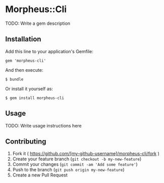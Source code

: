 # Morpheus::Cli

TODO: Write a gem description

## Installation

Add this line to your application's Gemfile:

    gem 'morpheus-cli'

And then execute:

    $ bundle

Or install it yourself as:

    $ gem install morpheus-cli

## Usage

TODO: Write usage instructions here

## Contributing

1. Fork it ( https://github.com/[my-github-username]/morpheus-cli/fork )
2. Create your feature branch (`git checkout -b my-new-feature`)
3. Commit your changes (`git commit -am 'Add some feature'`)
4. Push to the branch (`git push origin my-new-feature`)
5. Create a new Pull Request

